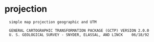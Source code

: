# projection
      
      simple map projection geographic and UTM 

      GENERAL CARTOGRAPHIC TRANSFORMATION PACKAGE (GCTP) VERSION 2.0.0
      U. S. GEOLOGICAL SURVEY - SNYDER, ELASSAL, AND LINCK    06/18/92

